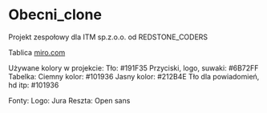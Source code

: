 # Obecni_clone
Projekt zespołowy dla ITM sp.z.o.o. od REDSTONE_CODERS

Tablica [miro.com](https://miro.com/welcomeonboard/b25YWlhCN21YSmJFTFNNVno5dlppVkxWQjVaWmFyV1FndDFjYmQxbWtabUhDZGtzNVZuU3BpSzFoNm9EaXprYnwzNDU4NzY0NTM5MDc5NzgyMDE4fDI=?share_link_id=916940200239 'miro')

Używane kolory w projekcie:
Tło: #191F35
Przyciski, logo, suwaki: #6B72FF
Tabelka:
Ciemny kolor: #101936
Jasny kolor: #212B4E
Tło dla powiadomień, hd itp: #101936

Fonty:
Logo: Jura
Reszta: Open sans
